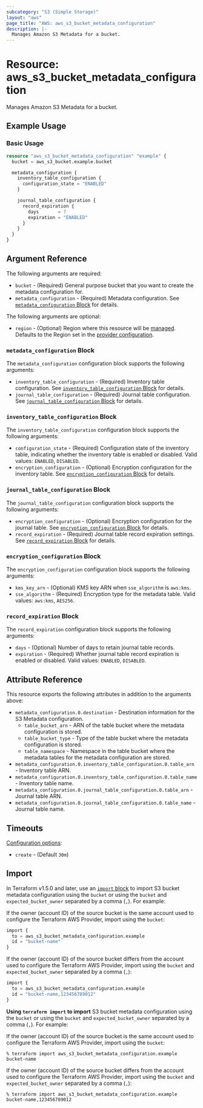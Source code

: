 ```yaml
---
subcategory: "S3 (Simple Storage)"
layout: "aws"
page_title: "AWS: aws_s3_bucket_metadata_configuration"
description: |-
  Manages Amazon S3 Metadata for a bucket.
---
```


# Resource: aws_s3_bucket_metadata_configuration

Manages Amazon S3 Metadata for a bucket.

## Example Usage

### Basic Usage

```terraform
resource "aws_s3_bucket_metadata_configuration" "example" {
  bucket = aws_s3_bucket.example.bucket

  metadata_configuration {
    inventory_table_configuration {
      configuration_state = "ENABLED"
    }

    journal_table_configuration {
      record_expiration {
        days       = 7
        expiration = "ENABLED"
      }
    }
  }
}
```

## Argument Reference

The following arguments are required:

* `bucket` - (Required) General purpose bucket that you want to create the metadata configuration for.
* `metadata_configuration` - (Required) Metadata configuration. See [`metadata_configuration` Block](#metadata_configuration-block) for details.

The following arguments are optional:

* `region` - (Optional) Region where this resource will be [managed](https://docs.aws.amazon.com/general/latest/gr/rande.html#regional-endpoints). Defaults to the Region set in the [provider configuration](https://registry.terraform.io/providers/hashicorp/aws/latest/docs#aws-configuration-reference).

### `metadata_configuration` Block

The `metadata_configuration` configuration block supports the following arguments:

* `inventory_table_configuration` - (Required) Inventory table configuration. See [`inventory_table_configuration` Block](#inventory_table_configuration-block) for details.
* `journal_table_configuration` - (Required) Journal table configuration. See [`journal_table_configuration` Block](#journal_table_configuration-block) for details.

### `inventory_table_configuration` Block

The `inventory_table_configuration` configuration block supports the following arguments:

* `configuration_state` - (Required) Configuration state of the inventory table, indicating whether the inventory table is enabled or disabled. Valid values: `ENABLED`, `DISABLED`.
* `encryption_configuration` - (Optional) Encryption configuration for the inventory table. See [`encryption_configuration` Block](#encryption_configuration-block) for details.

### `journal_table_configuration` Block

The `journal_table_configuration` configuration block supports the following arguments:

* `encryption_configuration` - (Optional) Encryption configuration for the journal table. See [`encryption_configuration` Block](#encryption_configuration-block) for details.
* `record_expiration` - (Required) Journal table record expiration settings. See [`record_expiration` Block](#record_expiration-block) for details.

### `encryption_configuration` Block

The `encryption_configuration` configuration block supports the following arguments:

* `kms_key_arn` - (Optional) KMS key ARN when `sse_algorithm` is `aws:kms`.
* `sse_algorithm` - (Required) Encryption type for the metadata table. Valid values: `aws:kms`, `AES256`.

### `record_expiration` Block

The `record_expiration` configuration block supports the following arguments:

* `days` - (Optional) Number of days to retain journal table records.
* `expiration` - (Required) Whether journal table record expiration is enabled or disabled. Valid values: `ENABLED`, `DISABLED`.

## Attribute Reference

This resource exports the following attributes in addition to the arguments above:

* `metadata_configuration.0.destination` - Destination information for the S3 Metadata configuration.
    * `table_bucket_arn` - ARN of the table bucket where the metadata configuration is stored.
    * `table_bucket_type` - Type of the table bucket where the metadata configuration is stored.
    * `table_namespace` - Namespace in the table bucket where the metadata tables for the metadata configuration are stored.
* `metadata_configuration.0.inventory_table_configuration.0.table_arn` - Inventory table ARN.
* `metadata_configuration.0.inventory_table_configuration.0.table_name` - Inventory table name.
* `metadata_configuration.0.journal_table_configuration.0.table_arn` - Journal table ARN.
* `metadata_configuration.0.journal_table_configuration.0.table_name` - Journal table name.

## Timeouts

[Configuration options](https://developer.hashicorp.com/terraform/language/resources/syntax#operation-timeouts):

* `create` - (Default `30m`)

## Import

In Terraform v1.5.0 and later, use an [`import` block](https://developer.hashicorp.com/terraform/language/import) to import S3 bucket metadata configuration using the `bucket` or using the `bucket` and `expected_bucket_owner` separated by a comma (`,`). For example:

If the owner (account ID) of the source bucket is the same account used to configure the Terraform AWS Provider, import using the `bucket`:

```terraform
import {
  to = aws_s3_bucket_metadata_configuration.example
  id = "bucket-name"
}
```

If the owner (account ID) of the source bucket differs from the account used to configure the Terraform AWS Provider, import using the `bucket` and `expected_bucket_owner` separated by a comma (`,`):

```terraform
import {
  to = aws_s3_bucket_metadata_configuration.example
  id = "bucket-name,123456789012"
}
```

**Using `terraform import` to import** S3 bucket metadata configuration using the `bucket` or using the `bucket` and `expected_bucket_owner` separated by a comma (`,`). For example:

If the owner (account ID) of the source bucket is the same account used to configure the Terraform AWS Provider, import using the `bucket`:

```console
% terraform import aws_s3_bucket_metadata_configuration.example bucket-name
```

If the owner (account ID) of the source bucket differs from the account used to configure the Terraform AWS Provider, import using the `bucket` and `expected_bucket_owner` separated by a comma (`,`):

```console
% terraform import aws_s3_bucket_metadata_configuration.example bucket-name,123456789012
```
